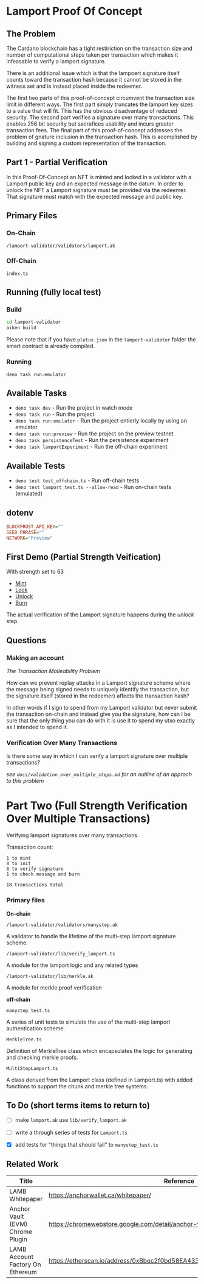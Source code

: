 # Lamport Proof Of Concept

## The Problem 

The Cardano blockchain has a tight restiriction on the transaction size and number of computational steps taken per transaction which makes it infeasable to verify a lamport signature. 

There is an additional issue which is that the lampoert signature itself counts toward the transaction hash because it cannot be stored in the witness set and is instead placed inside the redeemer. 

The first two parts of this proof-of-concept circumvent the transaction size limit in different ways. The first part simply truncates the lamport key sizes to a value that will fit. This has the obvious disadvantage of reduced security. The second part verifies a signature over many transactions. This enables 256 bit security but sacrafices usability and incurs greater transaction fees. The final part of this proof-of-concept addresses the problem of gnature inclusion in the transaction hash. This is acomplished by building and signing a custom representation of the transaction. 

## Part 1 - Partial Verification



In this Proof-Of-Concept an NFT is minted and locked in a validator with a Lamport public key and an expected message in the datum. In order to unlock the NFT a Lamport signature must be provided via the redeemer. That signature must match with the expected message and public key. 

## Primary Files

### On-Chain

`/lamport-validator/validators/lamport.ak`

### Off-Chain

`index.ts`

## Running (fully local test)

### Build

```bash
cd lamport-validator
aiken build
```
Please note that if you have `plutus.json` in the `lamport-validator` folder the smart contract is already compiled. 

### Running

    deno task run:emulator

## Available Tasks

- `deno task dev` - Run the project in watch mode
- `deno task run` - Run the project
- `deno task run:emulator` - Run the project entierly locally by using an emulator
- `deno task run:preview` - Run the project on the preview testnet
- `deno task persistenceTest` - Run the persistence experiment
- `deno task lamportExperiment` - Run the off-chain experiment

## Available Tests
- `deno test test_offchain.ts` - Run off-chain tests
- `deno test lamport_test.ts --allow-read` - Run on-chain tests (emulated)

## dotenv

```ini
BLOCKFROST_API_KEY=""
SEED_PHRASE=""
NETWORK="Preview"
```

## First Demo (Partial Strength Veification)

With strength set to 63

- [Mint](https://preview.cardanoscan.io/transaction/8122fbe51d5826ee3a48147ff628cdd01be6923d5f4b3584f3f5a45a595177b0)
- [Lock](https://preview.cardanoscan.io/transaction/3857202173e57f1e4a17f79aae7a441d11638ad4e4d9f0fd303b685c80ce6766)
- [Unlock](https://preview.cardanoscan.io/transaction/eb5f4c1350987fc15d9fad530c659fee952f5d67dd6664796684ef96773bc84b)
- [Burn](https://preview.cardanoscan.io/transaction/a3da7cab90612c546fd36687237354fa83946d989ccb402f4c7c697d6d3bfccb)

The actual verification of the Lamport signature happens during the *unlock* step.



## Questions

### Making an account

*The Transaction Malleability Problem*

How can we prevent replay attacks in a Lamport signature scheme where the message being signed needs to uniquely identify the transaction, but the signature itself (stored in the redeemer) affects the transaction hash?

In other words if I sign to spend from my Lamport validator but never submit the transaction on-chain and instead give you the signature, how can I be sure that the only thing you can do with it is use it to spend my utxo exactly as I intended to spend it. 


### Verification Over Many Transactions

Is there some way in which I can verify a lamport signature over multiple transactions?

*see `docs/validation_over_multiple_steps.md` for an outline of an approch to this problem*

# Part Two (Full Strength Verification Over Multiple Transactions) 

Verifying lamport signatures over many transactions. 

Transaction count: 

    1 to mint
    8 to init
    8 to verify signature
    1 to check message and burn

    18 transactions total

### Primary files

**On-chain**

`/lamport-validator/validators/manystep.ak`

A validator to handle the lifetime of the multi-step lamport signature scheme. 

`/lamport-validator/lib/verify_lamport.ts`

A module for the lamport logic and any related types

`/lamport-validator/lib/merkle.ak`

A module for merkle proof verification

**off-chain**

`manystep_test.ts`

A series of unit tests to simulate the use of the multi-step lamport authentication scheme. 

`MerkleTree.ts`

Definition of MerkleTree class which encapsulates the logic for generating and checking merkle proofs.

`MultiStepLamport.ts`

A class derived from the Lamport class (defined in Lamport.ts) with added functions to support the chunk and merkle tree systems.

## To Do (short terms items to return to)

- [ ] make `lamport.ak` use `lib/verify_lamport.ak`
- [ ] write a through series of tests for `Lamport.ts`
- [x] add tests for "things that should fail" to `manystep_test.ts`



## Related Work

| Title                               | Reference                             |
| ----------------------------------- | ------------------------------------- | 
| LAMB Whitepaper                     | https://anchorwallet.ca/whitepaper/   |
| Anchor Vault (EVM) Chrome Plugin    | https://chromewebstore.google.com/detail/anchor-vault/omifklijimcjhfiojhodcnfihkljeali |
| LAMB Account Factory On Ethereum    | https://etherscan.io/address/0xBbec2f0bd58EA433BB38ac8ed699DED914087D6f#code           |



